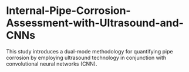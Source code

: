 # Internal-Pipe-Corrosion-Assessment-with-Ultrasound-and-CNNs
This study introduces a dual-mode methodology for quantifying pipe corrosion by employing ultrasound technology in conjunction with convolutional neural networks (CNN).
